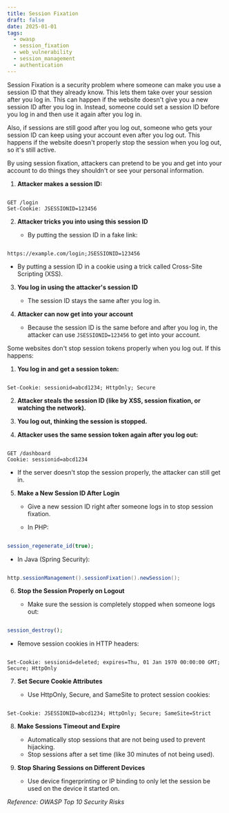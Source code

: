 ```yaml
---
title: Session Fixation
draft: false
date: 2025-01-01
tags:
  - owasp
  - session_fixation
  - web_vulnerability
  - session_management
  - authentication
---
```


Session Fixation is a security problem where someone can make you use a session ID that they already know. This lets them take over your session after you log in. This can happen if the website doesn't give you a new session ID after you log in. Instead, someone could set a session ID before you log in and then use it again after you log in.

Also, if sessions are still good after you log out, someone who gets your session ID can keep using your account even after you log out. This happens if the website doesn't properly stop the session when you log out, so it's still active.

By using session fixation, attackers can pretend to be you and get into your account to do things they shouldn't or see your personal information.

1. **Attacker makes a session ID:**

```

GET /login
Set-Cookie: JSESSIONID=123456

```

2. **Attacker tricks you into using this session ID**

   - By putting the session ID in a fake link:

```

https://example.com/login;JSESSIONID=123456

```

   - By putting a session ID in a cookie using a trick called Cross-Site Scripting (XSS).
3. **You log in using the attacker's session ID**

   - The session ID stays the same after you log in.
4. **Attacker can now get into your account**

   - Because the session ID is the same before and after you log in, the attacker can use `JSESSIONID=123456` to get into your account.

Some websites don't stop session tokens properly when you log out. If this happens:

1. **You log in and get a session token:**

```

Set-Cookie: sessionid=abcd1234; HttpOnly; Secure

```

2. **Attacker steals the session ID (like by XSS, session fixation, or watching the network).**

3. **You log out, thinking the session is stopped.**

4. **Attacker uses the same session token again after you log out:**

```

GET /dashboard
Cookie: sessionid=abcd1234

```

   - If the server doesn't stop the session properly, the attacker can still get in.

5. **Make a New Session ID After Login**

   - Give a new session ID right after someone logs in to stop session fixation.

   - In PHP:

```php

session_regenerate_id(true);

```

   - In Java (Spring Security):

```java

http.sessionManagement().sessionFixation().newSession();

```

6. **Stop the Session Properly on Logout**

   - Make sure the session is completely stopped when someone logs out:

```php

session_destroy();

```

   - Remove session cookies in HTTP headers:

```http

Set-Cookie: sessionid=deleted; expires=Thu, 01 Jan 1970 00:00:00 GMT; Secure; HttpOnly

```

7. **Set Secure Cookie Attributes**

   - Use HttpOnly, Secure, and SameSite to protect session cookies:

```http

Set-Cookie: JSESSIONID=abcd1234; HttpOnly; Secure; SameSite=Strict

```

8. **Make Sessions Timeout and Expire**

   - Automatically stop sessions that are not being used to prevent hijacking.
   - Stop sessions after a set time (like 30 minutes of not being used).
9. **Stop Sharing Sessions on Different Devices**

   - Use device fingerprinting or IP binding to only let the session be used on the device it started on.

*Reference: OWASP Top 10 Security Risks*
